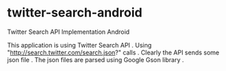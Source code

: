 twitter-search-android
======================

Twitter Search API Implementation Android

This application is using Twitter Search API . Using "http://search.twitter.com/search.json?"
calls . Clearly the API sends some json file . The json files are parsed using Google Gson 
library .